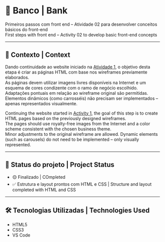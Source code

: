 # 🧠 Banco | Bank  
Primeiros passos com front end – Atividade 02 para desenvolver conceitos básicos do front-end  
First steps with front end – Activity 02 to develop basic front-end concepts  

---

## 📌 Contexto | Context
Dando continuidade ao website iniciado na [Atividade 1](https://www.figma.com/design/luH1UJLCithyGYXLbfCO90/ATV01?node-id=0-1&t=FkDekcZ9ljgtgnVJ-1), o objetivo desta etapa é criar as páginas HTML com base nos wireframes previamente elaborados.  
As páginas devem utilizar imagens livres disponíveis na Internet e um esquema de cores condizente com o ramo de negócio escolhido.  
Adaptações pontuais em relação ao wireframe original são permitidas. Elementos dinâmicos (como carrosséis) não precisam ser implementados – apenas representados visualmente.  

Continuing the website started in [Activity 1](https://www.figma.com/design/luH1UJLCithyGYXLbfCO90/ATV01?node-id=0-1&t=FkDekcZ9ljgtgnVJ-1), the goal of this step is to create HTML pages based on the previously designed wireframes.  
The pages should use royalty-free images from the Internet and a color scheme consistent with the chosen business theme.  
Minor adjustments to the original wireframe are allowed. Dynamic elements (such as carousels) do not need to be implemented – only visually represented.  

---


## 🚧 Status do projeto | Project Status

- 🟡 Finalizado | COmpleted  
- ✅ Estrutura e layout prontos com HTML e CSS | Structure and layout completed with HTML and CSS  

---

## 🛠 Tecnologias Utilizadas | Technologies Used

- HTML5  
- CSS3
- VS Code

